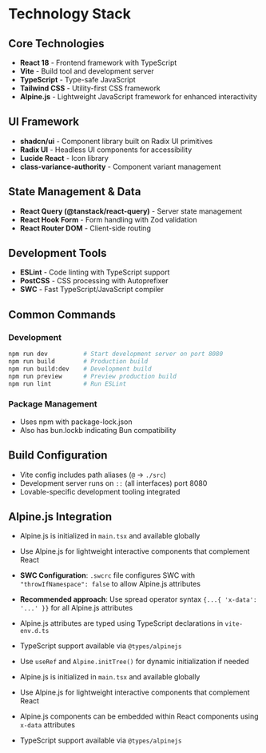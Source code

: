 # Technology Stack

## Core Technologies

-   **React 18** - Frontend framework with TypeScript
-   **Vite** - Build tool and development server
-   **TypeScript** - Type-safe JavaScript
-   **Tailwind CSS** - Utility-first CSS framework
-   **Alpine.js** - Lightweight JavaScript framework for enhanced interactivity

## UI Framework

-   **shadcn/ui** - Component library built on Radix UI primitives
-   **Radix UI** - Headless UI components for accessibility
-   **Lucide React** - Icon library
-   **class-variance-authority** - Component variant management

## State Management & Data

-   **React Query (@tanstack/react-query)** - Server state management
-   **React Hook Form** - Form handling with Zod validation
-   **React Router DOM** - Client-side routing

## Development Tools

-   **ESLint** - Code linting with TypeScript support
-   **PostCSS** - CSS processing with Autoprefixer
-   **SWC** - Fast TypeScript/JavaScript compiler

## Common Commands

### Development

```bash
npm run dev          # Start development server on port 8080
npm run build        # Production build
npm run build:dev    # Development build
npm run preview      # Preview production build
npm run lint         # Run ESLint
```

### Package Management

-   Uses npm with package-lock.json
-   Also has bun.lockb indicating Bun compatibility

## Build Configuration

-   Vite config includes path aliases (`@` -> `./src`)
-   Development server runs on `::` (all interfaces) port 8080
-   Lovable-specific development tooling integrated

## Alpine.js Integration

-   Alpine.js is initialized in `main.tsx` and available globally
-   Use Alpine.js for lightweight interactive components that complement React
-   **SWC Configuration**: `.swcrc` file configures SWC with `"throwIfNamespace": false` to allow Alpine.js attributes
-   **Recommended approach**: Use spread operator syntax `{...{ 'x-data': '...' }}` for all Alpine.js attributes
-   Alpine.js attributes are typed using TypeScript declarations in `vite-env.d.ts`
-   TypeScript support available via `@types/alpinejs`
-   Use `useRef` and `Alpine.initTree()` for dynamic initialization if needed

-   Alpine.js is initialized in `main.tsx` and available globally
-   Use Alpine.js for lightweight interactive components that complement React
-   Alpine.js components can be embedded within React components using `x-data` attributes
-   TypeScript support available via `@types/alpinejs`
